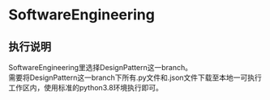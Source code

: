 # SoftwareEngineering

## 执行说明
SoftwareEngineering里选择DesignPattern这一branch。  
需要将DesignPattern这一branch下所有.py文件和.json文件下载至本地一可执行工作区内，使用标准的python3.8环境执行即可。
